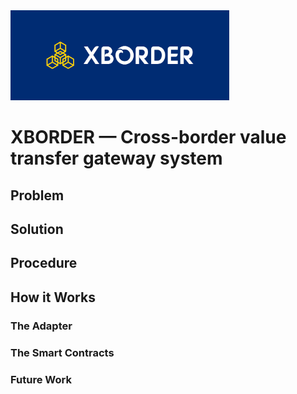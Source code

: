 <img src="https://github.com/hamza3256/xborder/blob/master/client/public/cover.png" width="350" height="144">

# XBORDER — Cross-border value transfer gateway system

## Problem


## Solution


## Procedure


## How it Works


### The Adapter


### The Smart Contracts


### Future Work


